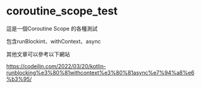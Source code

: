# coroutine_scope_test
這是一個Coroutine Scope 的各種測試

包含runBlockint、withContext、async

其他文章可以參考以下網站

https://codeilin.com/2022/03/20/kotlin-runblocking%e3%80%81withcontext%e3%80%81async%e7%94%a8%e6%b3%95/
